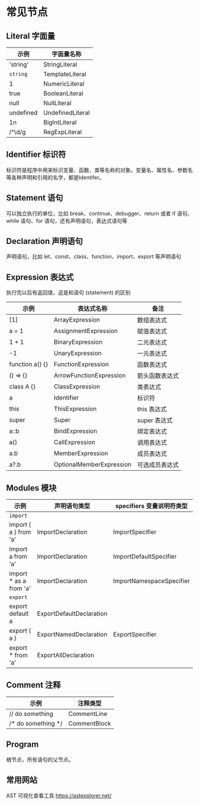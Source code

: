 # 常见节点

## Literal 字面量

| 示例   | 字面量名称 |
| ------ | ---------------- | 
| 'string' | StringLiteral    |
| `string` | TemplateLiteral  |
| 1      | NumericLiteral   |
| true   | BooleanLiteral   |
| null   | NullLiteral      |
| undefined | UndefinedLiteral |
| 1n     | BigIntLiteral    |
| /^\d/g  | RegExpLiteral    |

## Identifier 标识符

标识符是程序中用来标识变量、函数、类等名称的对象。变量名、属性名、参数名等各种声明和引用的名字，都是Identifer。

## Statement 语句

可以独立执行的单位，比如 break、continue、debugger、return 或者 if 语句、while 语句、for 语句，还有声明语句，表达式语句等

## Declaration 声明语句

声明语句，比如 let、const、class、function、import、export 等声明语句

## Expression 表达式

执行完以后有返回值，这是和语句 (statement) 的区别

| 示例   | 表达式名称            | 备注 |
| ------ | ----------------     | -------   |
| [1]    | ArrayExpression      | 数组表达式 |
| a = 1  | AssignmentExpression | 赋值表达式 |
| 1 + 1  | BinaryExpression     | 二元表达式 |
| -1     | UnaryExpression      | 一元表达式 |
| function a() {}  | FunctionExpression | 函数表达式 |
| () => {}  | ArrowFunctionExpression | 箭头函数表达式 |
| class A {}  | ClassExpression | 类表达式 |
| a | Identifier | 标识符 | 
| this | ThisExpression | this 表达式 |
| super | Super | super 表达式 |
| a::b | BindExpression | 绑定表达式 |
| a()   | CallExpression       | 调用表达式 |
| a.b   | MemberExpression     | 成员表达式 |
| a?.b  | OptionalMemberExpression | 可选成员表达式 |


## Modules 模块

| 示例   | 声明语句类型            | specifiers 变量说明符类型 |
| ------ | ----------------     | -------   |
| `import`| | |
| import { a } from 'a' | ImportDeclaration | ImportSpecifier |
| import a from 'a' | ImportDeclaration | ImportDefaultSpecifier |
| import * as a from 'a' | ImportDeclaration | ImportNamespaceSpecifier |
| `export` | |
| export default a | ExportDefaultDeclaration |  |
| export { a } | ExportNamedDeclaration | ExportSpecifier |
| export * from 'a' | ExportAllDeclaration |  |

## Comment 注释

| 示例   | 注释类型 |
| ------ | ---------------- |
| // do something | CommentLine |
| /* do something */ | CommentBlock |

## Program

根节点，所有语句的父节点。

## 常用网站

AST 可视化查看工具 https://astexplorer.net/
